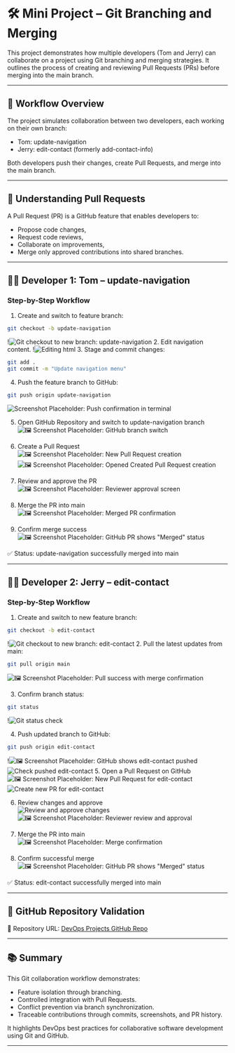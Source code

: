 

# 🛠️ Mini Project – Git Branching and Merging

This project demonstrates how multiple developers (Tom and Jerry) can collaborate on a project using Git branching and merging strategies. It outlines the process of creating and reviewing Pull Requests (PRs) before merging into the main branch.

---

## 🔀 Workflow Overview

The project simulates collaboration between two developers, each working on their own branch:

- Tom: update-navigation
- Jerry: edit-contact (formerly add-contact-info)

Both developers push their changes, create Pull Requests, and merge into the main branch.

---

## 📌 Understanding Pull Requests

A Pull Request (PR) is a GitHub feature that enables developers to:

- Propose code changes,
- Request code reviews,
- Collaborate on improvements,
- Merge only approved contributions into shared branches.

---

## 👨‍💻 Developer 1: Tom – update-navigation

### Step-by-Step Workflow

1. Create and switch to feature branch:

```bash
git checkout -b update-navigation
```
!![Git checkout to new branch: update-navigation](./img/1.VScodeGit1stbranch.png)
2. Edit navigation content.
!![Editing html](./img/2.VScodeGit1stbranchhtmledit.png)
3. Stage and commit changes:

```bash
git add .
git commit -m "Update navigation menu"
```

4. Push the feature branch to GitHub:

```bash
git push origin update-navigation
```

 ![Screenshot Placeholder: Push confirmation in terminal](./img/3.VScodeGitAddcommitandpushbranch.png)

5. Open GitHub Repository and switch to update-navigation branch  
![🖼️ Screenshot Placeholder: GitHub branch switch](./img/4.GithubOpenpullrequest.png)

6. Create a Pull Request  
![🖼️ Screenshot Placeholder: New Pull Request creation](./img/5.GithubCreatepullrequest.png)
![🖼️ Screenshot Placeholder: Opened Created Pull Request creation](./img/6.OpenCreatedPR.png)

7. Review and approve the PR  
![🖼️ Screenshot Placeholder: Reviewer approval screen](./img/7.approvalofPR.png)

8. Merge the PR into main  
![🖼️ Screenshot Placeholder: Merged PR confirmation](./img/8.mergePRtomain.png)

9. Confirm merge success  
![🖼️ Screenshot Placeholder: GitHub PR shows "Merged" status](./img/9.PRMergetomain.png)

✅ Status: update-navigation successfully merged into main

---

## 👨‍💻 Developer 2: Jerry – edit-contact

### Step-by-Step Workflow

1. Create and switch to new feature branch:

```bash
git checkout -b edit-contact
```
!![Git checkout to new branch: edit-contact](./img/10.VscodeGitbranchEditContact.png)
2. Pull the latest updates from main:

```bash
git pull origin main
```

![🖼️ Screenshot Placeholder: Pull success with merge confirmation](./img/11.GitPullOriginMain.png)

3. Confirm branch status:

```bash
git status
```
!![Git status check](./img/12.GitStatusCheckEditContact.png)

4. Push updated branch to GitHub:

```bash
git push origin edit-contact
```

!![🖼️ Screenshot Placeholder: GitHub shows edit-contact pushed](./img/13.GitPushEditContact.png)
![Check pushed edit-contact](./img/14.GitHubcheckbranch.png)
5. Open a Pull Request on GitHub  
![🖼️ Screenshot Placeholder: New Pull Request for edit-contact](./img/15.openPR.png)
![Create new PR for edit-contact](./img/16.CreatePR.png)


6. Review changes and approve  
![Review and approve changes](./img/17.EditContactPR.png)  
![🖼️ Screenshot Placeholder: Reviewer review and approval](./img/18.ReviewandApprovePR.png)
7. Merge the PR into main  
![🖼️ Screenshot Placeholder: Merge confirmation](./img/19.MergePREditcontact.png)

8. Confirm successful merge  
![🖼️ Screenshot Placeholder: GitHub PR shows "Merged" status](./img/20.MergedEditContact.png)

✅ Status: edit-contact successfully merged into main

---

## 📁 GitHub Repository Validation

🔗 Repository URL: [DevOps Projects GitHub Repo](https://github.com/Oluwaseunoa/DevOps-Projects)


---

## 📚 Summary

This Git collaboration workflow demonstrates:

- Feature isolation through branching.
- Controlled integration with Pull Requests.
- Conflict prevention via branch synchronization.
- Traceable contributions through commits, screenshots, and PR history.

It highlights DevOps best practices for collaborative software development using Git and GitHub.

---
